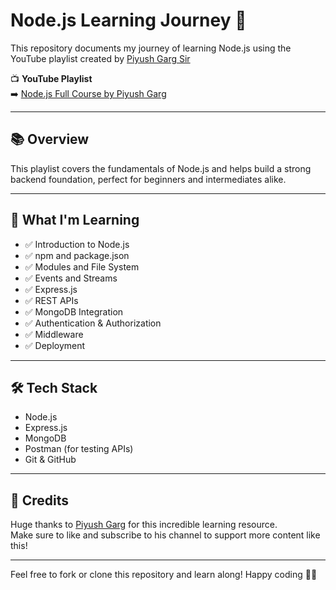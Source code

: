 # Node.js Learning Journey 🚀

This repository documents my journey of learning Node.js using the YouTube playlist created by [Piyush Garg Sir](https://www.youtube.com/@piyushgargdev)

📺 **YouTube Playlist**  
➡️ [Node.js Full Course by Piyush Garg](https://www.youtube.com/watch?v=YazJFb_i4A0&list=PLinedj3B30sDby4Al-i13hQJGQoRQDfPo)

---

## 📚 Overview

This playlist covers the fundamentals of Node.js and helps build a strong backend foundation, perfect for beginners and intermediates alike.

---

## 🧠 What I'm Learning

- ✅ Introduction to Node.js
- ✅ npm and package.json
- ✅ Modules and File System
- ✅ Events and Streams
- ✅ Express.js
- ✅ REST APIs
- ✅ MongoDB Integration
- ✅ Authentication & Authorization
- ✅ Middleware
- ✅ Deployment

---

## 🛠 Tech Stack

- Node.js
- Express.js
- MongoDB
- Postman (for testing APIs)
- Git & GitHub

---

## 🙌 Credits

Huge thanks to [Piyush Garg]((https://www.youtube.com/@piyushgargdev)) for this incredible learning resource.  
Make sure to like and subscribe to his channel to support more content like this!

---

Feel free to fork or clone this repository and learn along! Happy coding 👨‍💻
